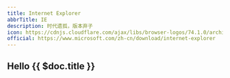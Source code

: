 ```yaml
---
title: Internet Explorer
abbrTitle: IE
description: 时代遗孤，版本弃子
icon: https://cdnjs.cloudflare.com/ajax/libs/browser-logos/74.1.0/archive/internet-explorer_9-11/internet-explorer_9-11.svg
official: https://www.microsoft.com/zh-cn/download/internet-explorer
---
```


## Hello {{ $doc.title }}